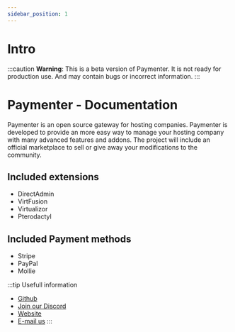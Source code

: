 ```yaml
---
sidebar_position: 1
---
```

# Intro
:::caution 
**Warning**: This is a beta version of Paymenter. It is not ready for production use. And may contain bugs or incorrect information.
:::
# Paymenter - Documentation
Paymenter is an open source gateway for hosting companies. Paymenter is developed to provide an more easy way to manage your hosting company with many advanced features and addons. The project will include an official marketplace to sell or give away your modifications to the community.


## Included extensions
* DirectAdmin
* VirtFusion
* Virtualizor
* Pterodactyl

## Included Payment methods
* Stripe
* PayPal
* Mollie


:::tip Usefull information
* [Github](https://github.com/Paymenter)
* [Join our Discord](https://discord.gg/v42TvwT58H)
* [Website](https://paymenter.org/)
* [E-mail us](mailto:hello@paymenter.org)
:::